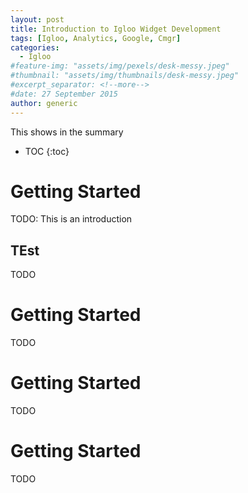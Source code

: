 ```yaml
---
layout: post
title: Introduction to Igloo Widget Development
tags: [Igloo, Analytics, Google, Cmgr]
categories:
  - Igloo
#feature-img: "assets/img/pexels/desk-messy.jpeg"
#thumbnail: "assets/img/thumbnails/desk-messy.jpeg"
#excerpt_separator: <!--more-->
#date: 27 September 2015
author: generic
---
```

This shows in the summary

* TOC
{:toc}

# Getting Started
TODO:  This is an introduction

## TEst
TODO

# Getting Started
TODO

# Getting Started
TODO

# Getting Started
TODO
